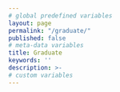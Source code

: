 ```yaml
---
# global predefined variables
layout: page
permalink: "/graduate/"
published: false
# meta-data variables
title: Graduate
keywords: ''
description: >-
# custom variables
---
```

